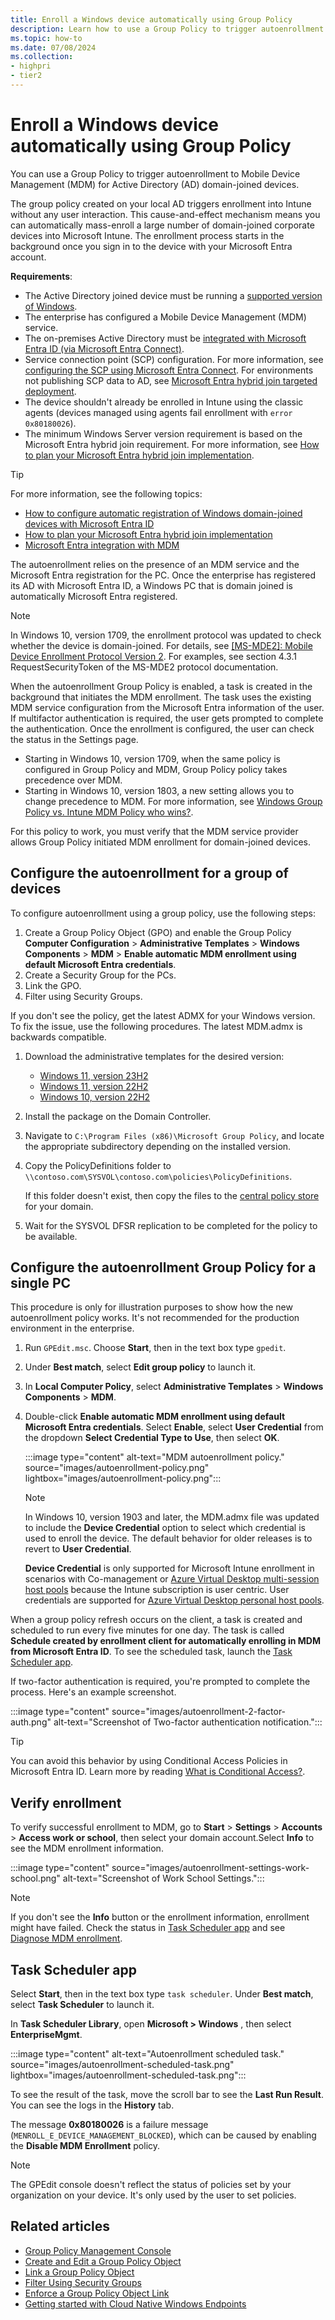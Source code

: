 ```yaml
---
title: Enroll a Windows device automatically using Group Policy
description: Learn how to use a Group Policy to trigger autoenrollment to MDM for Active Directory (AD) domain-joined devices.
ms.topic: how-to
ms.date: 07/08/2024
ms.collection:
- highpri
- tier2
---
```


# Enroll a Windows device automatically using Group Policy

You can use a Group Policy to trigger autoenrollment to Mobile Device Management (MDM) for Active Directory (AD) domain-joined devices.

The group policy created on your local AD triggers enrollment into Intune without any user interaction. This cause-and-effect mechanism means you can automatically mass-enroll a large number of domain-joined corporate devices into Microsoft Intune. The enrollment process starts in the background once you sign in to the device with your Microsoft Entra account.

**Requirements**:

- The Active Directory joined device must be running a [supported version of Windows](/windows/release-health/supported-versions-windows-client).
- The enterprise has configured a Mobile Device Management (MDM) service.
- The on-premises Active Directory must be [integrated with Microsoft Entra ID (via Microsoft Entra Connect)](/azure/architecture/reference-architectures/identity/azure-ad).
- Service connection point (SCP) configuration. For more information, see [configuring the SCP using Microsoft Entra Connect](/azure/active-directory/devices/how-to-hybrid-join). For environments not publishing SCP data to AD, see [Microsoft Entra hybrid join targeted deployment](/azure/active-directory/devices/hybrid-join-control#targeted-deployment-of-microsoft-entra-hybrid-join-on-windows-current-devices).
- The device shouldn't already be enrolled in Intune using the classic agents (devices managed using agents fail enrollment with `error 0x80180026`).
- The minimum Windows Server version requirement is based on the Microsoft Entra hybrid join requirement. For more information, see [How to plan your Microsoft Entra hybrid join implementation](/azure/active-directory/devices/hybrid-azuread-join-plan).


> [!TIP]
> For more information, see the following topics:
>
> - [How to configure automatic registration of Windows domain-joined devices with Microsoft Entra ID](/azure/active-directory/active-directory-conditional-access-automatic-device-registration-setup)
> - [How to plan your Microsoft Entra hybrid join implementation](/azure/active-directory/devices/hybrid-azuread-join-plan)
> - [Microsoft Entra integration with MDM](./azure-active-directory-integration-with-mdm.md)

The autoenrollment relies on the presence of an MDM service and the Microsoft Entra registration for the PC. Once the enterprise has registered its AD with Microsoft Entra ID, a Windows PC that is domain joined is automatically Microsoft Entra registered.

> [!NOTE]
> In Windows 10, version 1709, the enrollment protocol was updated to check whether the device is domain-joined. For details, see [\[MS-MDE2\]: Mobile Device Enrollment Protocol Version 2](/openspecs/windows_protocols/ms-mde2/4d7eadd5-3951-4f1c-8159-c39e07cbe692). For examples, see section 4.3.1 RequestSecurityToken of the MS-MDE2 protocol documentation.

When the autoenrollment Group Policy is enabled, a task is created in the background that initiates the MDM enrollment. The task uses the existing MDM service configuration from the Microsoft Entra information of the user. If multifactor authentication is required, the user gets prompted to complete the authentication. Once the enrollment is configured, the user can check the status in the Settings page.

- Starting in Windows 10, version 1709, when the same policy is configured in Group Policy and MDM, Group Policy policy takes precedence over MDM.
- Starting in Windows 10, version 1803, a new setting allows you to change precedence to MDM. For more information, see [Windows Group Policy vs. Intune MDM Policy who wins?](/archive/blogs/cbernier/windows-10-group-policy-vs-intune-mdm-policy-who-wins).

For this policy to work, you must verify that the MDM service provider allows Group Policy initiated MDM enrollment for domain-joined devices.

## Configure the autoenrollment for a group of devices

To configure autoenrollment using a group policy, use the following steps:

1. Create a Group Policy Object (GPO) and enable the Group Policy **Computer Configuration** > **Administrative Templates** > **Windows Components** > **MDM** > **Enable automatic MDM enrollment using default Microsoft Entra credentials**.
1. Create a Security Group for the PCs.
1. Link the GPO.
1. Filter using Security Groups.

If you don't see the policy, get the latest ADMX for your Windows version. To fix the issue, use the following procedures. The latest MDM.admx is backwards compatible.

1. Download the administrative templates for the desired version:

   - [Windows 11, version 23H2](https://www.microsoft.com/download/details.aspx?id=105667)
   - [Windows 11, version 22H2](https://www.microsoft.com/download/details.aspx?id=104593)
   - [Windows 10, version 22H2](https://www.microsoft.com/download/details.aspx?id=104677)

1. Install the package on the Domain Controller.

1. Navigate to `C:\Program Files (x86)\Microsoft Group Policy`, and locate the appropriate subdirectory depending on the installed version.

1. Copy the PolicyDefinitions folder to `\\contoso.com\SYSVOL\contoso.com\policies\PolicyDefinitions`.

   If this folder doesn't exist, then copy the files to the [central policy store](/troubleshoot/windows-client/group-policy/create-and-manage-central-store) for your domain.

1. Wait for the SYSVOL DFSR replication to be completed for the policy to be available.

## Configure the autoenrollment Group Policy for a single PC

This procedure is only for illustration purposes to show how the new autoenrollment policy works. It's not recommended for the production environment in the enterprise.

1. Run `GPEdit.msc`. Choose **Start**, then in the text box type `gpedit`.

1. Under **Best match**, select **Edit group policy** to launch it.

1. In **Local Computer Policy**, select **Administrative Templates** > **Windows Components** > **MDM**.

1. Double-click **Enable automatic MDM enrollment using default Microsoft Entra credentials**. Select **Enable**, select **User Credential** from the dropdown **Select Credential Type to Use**, then select **OK**.

   :::image type="content" alt-text="MDM autoenrollment policy." source="images/autoenrollment-policy.png" lightbox="images/autoenrollment-policy.png":::

   > [!NOTE]
   > In Windows 10, version 1903 and later, the MDM.admx file was updated to include the **Device Credential** option to select which credential is used to enroll the device. The default behavior for older releases is to revert to **User Credential**.
   >
   > **Device Credential** is only supported for Microsoft Intune enrollment in scenarios with Co-management or [Azure Virtual Desktop multi-session host pools](/mem/intune/fundamentals/azure-virtual-desktop-multi-session) because the Intune subscription is user centric. User credentials are supported for [Azure Virtual Desktop personal host pools](/mem/intune/fundamentals/azure-virtual-desktop).

When a group policy refresh occurs on the client, a task is created and scheduled to run every five minutes for one day. The task is called **Schedule created by enrollment client for automatically enrolling in MDM from Microsoft Entra ID**. To see the scheduled task, launch the [Task Scheduler app](#task-scheduler-app).

If two-factor authentication is required, you're prompted to complete the process. Here's an example screenshot.

:::image type="content" source="images/autoenrollment-2-factor-auth.png" alt-text="Screenshot of Two-factor authentication notification.":::

> [!TIP]
> You can avoid this behavior by using Conditional Access Policies in Microsoft Entra ID. Learn more by reading [What is Conditional Access?](/azure/active-directory/conditional-access/overview).

## Verify enrollment

To verify successful enrollment to MDM, go to **Start** > **Settings** > **Accounts** > **Access work or school**, then select your domain account.Select **Info** to see the MDM enrollment information.

:::image type="content" source="images/autoenrollment-settings-work-school.png" alt-text="Screenshot of Work School Settings.":::

> [!NOTE]
> If you don't see the **Info** button or the enrollment information, enrollment might have failed. Check the status in [Task Scheduler app](#task-scheduler-app) and see [Diagnose MDM enrollment](./mdm-diagnose-enrollment.md).

## Task Scheduler app

Select **Start**, then in the text box type `task scheduler`. Under **Best match**, select **Task Scheduler** to launch it.

In **Task Scheduler Library**, open **Microsoft > Windows** , then select **EnterpriseMgmt**.

:::image type="content" alt-text="Autoenrollment scheduled task." source="images/autoenrollment-scheduled-task.png" lightbox="images/autoenrollment-scheduled-task.png":::

To see the result of the task, move the scroll bar to see the **Last Run Result**. You can see the logs in the **History** tab.

The message **0x80180026** is a failure message (`MENROLL_E_DEVICE_MANAGEMENT_BLOCKED`), which can be caused by enabling the **Disable MDM Enrollment** policy.

> [!NOTE]
> The GPEdit console doesn't reflect the status of policies set by your organization on your device. It's only used by the user to set policies.

## Related articles

- [Group Policy Management Console](/previous-versions/windows/it-pro/windows-server-2008-R2-and-2008/cc753298(v=ws.11))
- [Create and Edit a Group Policy Object](/previous-versions/windows/it-pro/windows-server-2008-R2-and-2008/cc754740(v=ws.11))
- [Link a Group Policy Object](/previous-versions/windows/it-pro/windows-server-2008-R2-and-2008/cc732979(v=ws.11))
- [Filter Using Security Groups](/previous-versions/windows/it-pro/windows-server-2008-R2-and-2008/cc752992(v=ws.11))
- [Enforce a Group Policy Object Link](/previous-versions/windows/it-pro/windows-server-2008-R2-and-2008/cc753909(v=ws.11))
- [Getting started with Cloud Native Windows Endpoints](/mem/cloud-native-windows-endpoints)
